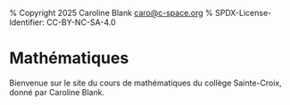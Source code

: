 % Copyright 2025 Caroline Blank <caro@c-space.org>
% SPDX-License-Identifier: CC-BY-NC-SA-4.0

# Mathématiques

Bienvenue sur le site du cours de mathématiques du collège Sainte-Croix, donné
par Caroline Blank.
